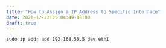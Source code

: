 ```yaml
---
title: "How to Assign a IP Address to Specific Interface"
date: 2020-12-22T15:04:49-08:00
draft: true
---
```



```
sudo ip addr add 192.168.50.5 dev eth1
```
